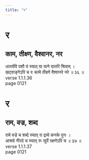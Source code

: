 ```yaml
---
title: "र"
---
```


# र
## काम, तीक्ष्ण, वैश्वानर, नर
धातर्यपि पशौ यं स्यात् या याने यातरि श्रियाम् ।<BR>खट्वाङ्गेऽपि च रः कामे तीक्ष्णे वैश्वानरे नरे ॥ ३६ ॥<BR>verse 1.1.1.36<BR>page 0121

# र
## राम, वज्र, शब्द
रामे वज्रे च शब्दे स्यात् रा द्रव्ये कनके पुनः ।<BR>आश्रये नीरदे च स्यात् रुः सूर्ये रक्षणेऽपि च ॥ ३७ ॥<BR>verse 1.1.1.37<BR>page 0121

